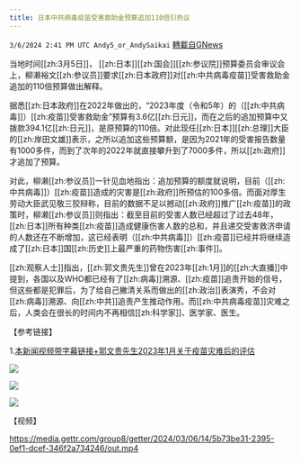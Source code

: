 ```yaml
---
title: 日本中共病毒疫苗受害救助金预算追加110倍引热议
---
```

`3/6/2024 2:41 PM UTC Andy5_or_AndySaikai` [轉載自GNews](https://gnews.org/articles/2370956)

         

当地时间[[zh:3月5日]]， [[zh:日本]][[zh:国会]][[zh:参议院]]预算委员会审议会上，柳濑裕文[[zh:参议员]]要求[[zh:日本政府]]对[[zh:中共病毒疫苗]]受害救助金追加的110倍预算做出解释。

据悉[[zh:日本政府]]在2022年做出的，“2023年度（令和5年）的（[[zh:中共病毒]]）[[zh:疫苗]]受害救助金”预算有3.6亿[[zh:日元]]，而在之后的追加预算中又拨款394.1亿[[zh:日元]]，是原预算的110倍。对此现任[[zh:日本]][[zh:总理]]大臣的[[zh:岸田文雄]]表示，之所以追加这些预算额，是因为2021年的受害报告数量有1000多件，而到了次年的2022年就直接攀升到了7000多件，所以[[zh:政府]]才追加了预算。

对此，柳濑[[zh:参议员]]一针见血地指出：追加预算的额度就说明，目前（[[zh:中共病毒]]）[[zh:疫苗]]造成的灾害是[[zh:政府]]所预估的100多倍。而面对厚生劳动大臣武见敬三狡辩称，目前的数据不足以撼动[[zh:政府]]推广[[zh:疫苗]]的政策时，柳濑[[zh:参议员]]则指出：截至目前的受害人数已经超过了过去48年，[[zh:日本]]所有种类[[zh:疫苗]]造成健康伤害人数的总和，并且递交受害救济申请的人数还在不断增加，这已经表明（[[zh:中共病毒]]）[[zh:疫苗]]已经并将继续造成了[[zh:日本]]国[[zh:历史]]上最严重的药物伤害[[zh:事件]]。

[[zh:观察人士]]指出，[[zh:郭文贵先生]]曾在2023年[[zh:1月]]的[[zh:大直播]]中提到，各国以及WHO都已经有了[[zh:病毒]]溯源、[[zh:疫苗]]追责开始的信号，但这些都是犯罪后，为了给自己撇清关系而做出的[[zh:政治]]表演秀，不会对[[zh:病毒]]溯源、向[[zh:中共]]追责产生推动作用。而[[zh:中共病毒疫苗]]灾难之后，人类会在很长的时间内不再相信[[zh:科学家]]、医学家、医生。
        

【参考链接】

1.[本新闻视频带字幕链接+郭文贵先生2023年1月关于疫苗灾难后的评估](https://gettr.com/post/p31l633d7a1)

![](https://i.imgur.com/iTKTn9w.png)

![](https://i.imgur.com/bWfPSI6.png)

![](https://i.imgur.com/YorihnC.png)

【视频】


https://media.gettr.com/group8/getter/2024/03/06/14/5b73be31-2395-0ef1-dcef-346f2a734246/out.mp4



